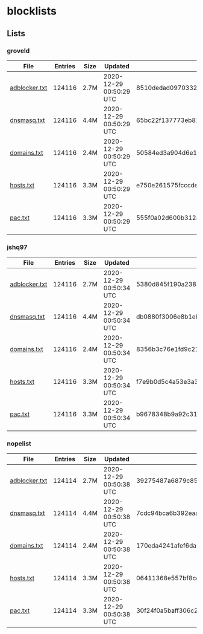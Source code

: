 # blocklists

## Lists

### groveld

|File|Entries|Size|Updated|Hash|
|-|-|-|-|-|
|[adblocker.txt](https://raw.githubusercontent.com/groveld/blocklists/lists/groveld/adblocker.txt)|124116|2.7M|2020-12-29 00:50:29 UTC|8510dedad0970332663702c62b91f14b69e03ef1|
|[dnsmasq.txt](https://raw.githubusercontent.com/groveld/blocklists/lists/groveld/dnsmasq.txt)|124116|4.4M|2020-12-29 00:50:29 UTC|65bc22f137773eb816de17ccd2dd388a6d5ca787|
|[domains.txt](https://raw.githubusercontent.com/groveld/blocklists/lists/groveld/domains.txt)|124116|2.4M|2020-12-29 00:50:29 UTC|50584ed3a904d6e108fbd4dc720138ed96eaae48|
|[hosts.txt](https://raw.githubusercontent.com/groveld/blocklists/lists/groveld/hosts.txt)|124116|3.3M|2020-12-29 00:50:29 UTC|e750e261575fcccde14b7a38b8afe4d45d0241b8|
|[pac.txt](https://raw.githubusercontent.com/groveld/blocklists/lists/groveld/pac.txt)|124116|3.3M|2020-12-29 00:50:29 UTC|555f0a02d600b312ae9c5a36e8ce450a212bdd04|

### jshq97

|File|Entries|Size|Updated|Hash|
|-|-|-|-|-|
|[adblocker.txt](https://raw.githubusercontent.com/groveld/blocklists/lists/jshq97/adblocker.txt)|124116|2.7M|2020-12-29 00:50:34 UTC|5380d845f190a23842adb0ddcc0010c1aee6f182|
|[dnsmasq.txt](https://raw.githubusercontent.com/groveld/blocklists/lists/jshq97/dnsmasq.txt)|124116|4.4M|2020-12-29 00:50:34 UTC|db0880f3006e8b1eb9250b2c778158b81847642b|
|[domains.txt](https://raw.githubusercontent.com/groveld/blocklists/lists/jshq97/domains.txt)|124116|2.4M|2020-12-29 00:50:34 UTC|8356b3c76e1fd9c2195cda0fe16d95d44267211a|
|[hosts.txt](https://raw.githubusercontent.com/groveld/blocklists/lists/jshq97/hosts.txt)|124116|3.3M|2020-12-29 00:50:34 UTC|f7e9b0d5c4a53e3a39adfe02ebf3af8f501b2e1e|
|[pac.txt](https://raw.githubusercontent.com/groveld/blocklists/lists/jshq97/pac.txt)|124116|3.3M|2020-12-29 00:50:34 UTC|b9678348b9a92c3178a5e2d549efa65a5e785b5f|

### nopelist

|File|Entries|Size|Updated|Hash|
|-|-|-|-|-|
|[adblocker.txt](https://raw.githubusercontent.com/groveld/blocklists/lists/nopelist/adblocker.txt)|124114|2.7M|2020-12-29 00:50:38 UTC|39275487a6879c8527acda07af755539d9f0b555|
|[dnsmasq.txt](https://raw.githubusercontent.com/groveld/blocklists/lists/nopelist/dnsmasq.txt)|124114|4.4M|2020-12-29 00:50:38 UTC|7cdc94bca6b392eaafd7a9bd6865dd330f01ce04|
|[domains.txt](https://raw.githubusercontent.com/groveld/blocklists/lists/nopelist/domains.txt)|124114|2.4M|2020-12-29 00:50:38 UTC|170eda4241afef6da223f004aee62ef7cac3fb04|
|[hosts.txt](https://raw.githubusercontent.com/groveld/blocklists/lists/nopelist/hosts.txt)|124114|3.3M|2020-12-29 00:50:38 UTC|06411368e557bf8ccd2c000e712e609726e95608|
|[pac.txt](https://raw.githubusercontent.com/groveld/blocklists/lists/nopelist/pac.txt)|124114|3.3M|2020-12-29 00:50:38 UTC|30f24f0a5baff306c2447cf57dbb99168c1fd69e|
